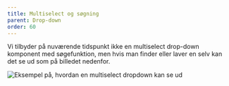 ```yaml
---
title: Multiselect og søgning
parent: Drop-down
order: 60
---
```


Vi tilbyder på nuværende tidspunkt ikke en multiselect drop-down komponent med søgefunktion, men hvis man finder eller laver en selv kan det se ud som på billedet nedenfor.

<div><img src="{{ site.baseurl }}/assets/img/components/multiselect.png" class="outer-border-box" alt="Eksempel på, hvordan en multiselect dropdown kan se ud" /></div>
